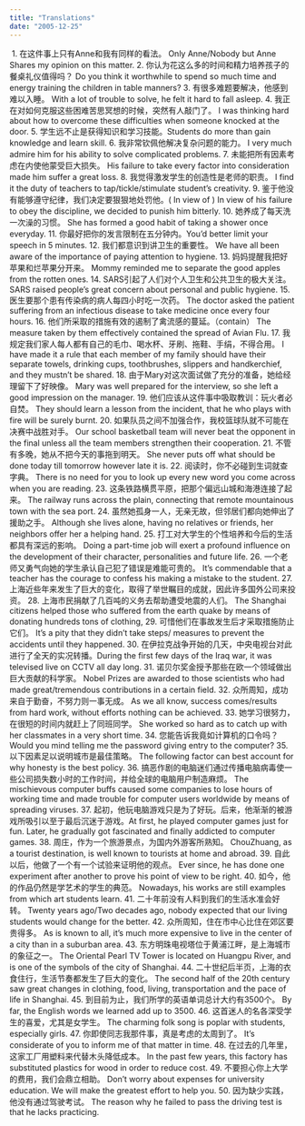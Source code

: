 ```yaml
---
title: "Translations"
date: "2005-12-25"
---
```


 1. 在这件事上只有Anne和我有同样的看法。 Only Anne/Nobody but Anne Shares my opinion on this matter. 2. 你认为花这么多的时间和精力培养孩子的餐桌礼仪值得吗？ Do you think it worthwhile to spend so much time and energy training the children in table manners? 3. 有很多难题要解决，他感到难以入睡。 With a lot of trouble to solve, he felt it hard to fall asleep. 4. 我正在对如何克服这些困难苦思冥想的时候，突然有人敲门了。 I was thinking hard about how to overcome these difficulties when someone knocked at the door. 5. 学生远不止是获得知识和学习技能。Students do more than gain knowledge and learn skill. 6. 我非常钦佩他解决复杂问题的能力。 I very much admire him for his ability to solve complicated problems. 7. 未能把所有因素考虑在内使他蒙受巨大损失。 His failure to take every factor into consideration made him suffer a great loss. 8. 我觉得激发学生的创造性是老师的职责。 I find it the duty of teachers to tap/tickle/stimulate student’s creativity. 9. 鉴于他没有能够遵守纪律，我们决定要狠狠地处罚他。( In view of ) In view of his failure to obey the discipline, we decided to punish him bitterly. 10. 她养成了每天洗一次澡的习惯。 She has formed a good habit of taking a shower once everyday. 11. 你最好把你的发言限制在五分钟内。You’d better limit your speech in 5 minutes. 12. 我们都意识到讲卫生的重要性。 We have all been aware of the importance of paying attention to hygiene. 13. 妈妈提醒我把好苹果和烂苹果分开来。 Mommy reminded me to separate the good apples from the rotten ones. 14. SARS引起了人们对个人卫生和公共卫生的极大关注。 SARS raised people’s great concern about personal and public hygiene. 15. 医生要那个患有传染病的病人每四小时吃一次药。 The doctor asked the patient suffering from an infectious disease to take medicine once every four hours. 16. 他们所采取的措施有效的遏制了禽流感的蔓延。（contain） The measure taken by them effectively contained the spread of Avian Flu. 17. 我规定我们家人每人都有自己的毛巾、喝水杯、牙刷、拖鞋、手绢，不得合用。 I have made it a rule that each member of my family should have their separate towels, drinking cups, toothbrushes, slippers and handkerchief, and they mustn’t be shared. 18. 由于Mary对这次面试做了充分的准备，她给经理留下了好映像。 Mary was well prepared for the interview, so she left a good impression on the manager. 19. 他们应该从这件事中吸取教训：玩火者必自焚。 They should learn a lesson from the incident, that he who plays with fire will be surely burnt. 20. 如果队员之间不加强合作，我校篮球队就不可能在决赛中战胜对手。 Our school basketball team will never beat the opponent in the final unless all the team members strengthen their cooperation. 21. 不管有多晚，她从不把今天的事拖到明天。 She never puts off what should be done today till tomorrow however late it is. 22. 阅读时，你不必碰到生词就查字典。 There is no need for you to look up every new word you come across when you are reading. 23. 这条铁路横贯平原，把那个偏远山城和海港连接了起来。 The railway runs across the plain, connecting that remote mountainous town with the sea port. 24. 虽然她孤身一人，无亲无故，但邻居们都向她伸出了援助之手。 Although she lives alone, having no relatives or friends, her neighbors offer her a helping hand. 25. 打工对大学生的个性培养和今后的生活都具有深远的影响。 Doing a part-time job will exert a profound influence on the development of their character, personalities and future life. 26. 一个老师又勇气向她的学生承认自己犯了错误是难能可贵的。 It’s commendable that a teacher has the courage to confess his making a mistake to the student. 27. 上海近些年来发生了巨大的变化，取得了举世瞩目的成就，因此许多国外公司来投资。 28. 上海市民捐献了几百吨的义务去帮助遭受地震的人们。 The Shanghai citizens helped those who suffered from the earth quake by means of donating hundreds tons of clothing, 29. 可惜他们在事故发生后才采取措施防止它们。 It’s a pity that they didn’t take steps/ measures to prevent the accidents until they happened. 30. 在伊拉克战争开始的几天，中央电视台对此进行了全天的实况转播。During the first few days of the Iraq war, it was televised live on CCTV all day long. 31. 诺贝尔奖金授予那些在欧一个领域做出巨大贡献的科学家。 Nobel Prizes are awarded to those scientists who had made great/tremendous contributions in a certain field. 32. 众所周知，成功来自于勤奋，不努力则一事无成。 As we all know, success comes/results from hard work, without efforts nothing can be achieved. 33. 她学习很努力，在很短的时间内就赶上了同班同学。 She worked so hard as to catch up with her classmates in a very short time. 34. 您能告诉我竟如计算机的口令吗？ Would you mind telling me the password giving entry to the computer? 35. 以下因素足以说明城市是最佳策略。 The following factor can best account for why honesty is the best policy. 36. 搞恶作剧的电脑迷们通过传播电脑病毒使一些公司损失数小时的工作时间，并给全球的电脑用户制造麻烦。 The mischievous computer buffs caused some companies to lose hours of working time and made trouble for computer users worldwide by means of spreading viruses. 37. 起初，他玩电脑游戏只是为了好玩。后来，他渐渐的被游戏所吸引以至于最后沉迷于游戏。At first, he played computer games just for fun. Later, he gradually got fascinated and finally addicted to computer games. 38. 周庄，作为一个旅游景点，为国内外游客所熟知。 ChouZhuang, as a tourist destination, is well known to tourists at home and abroad. 39. 自此以后，他做了一个有一个试验来证明他的观点。 Ever since, he has done one experiment after another to prove his point of view to be right. 40. 如今，他的作品仍然是学艺术的学生的典范。 Nowadays, his works are still examples from which art students learn. 41. 二十年前没有人料到我们的生活水准会好转。 Twenty years ago/Two decades ago, nobody expected that our living students would change for the better. 42. 众所周知，住在市中心比住在郊区要贵得多。 As is known to all, it’s much more expensive to live in the center of a city than in a suburban area. 43. 东方明珠电视塔位于黄浦江畔，是上海城市的象征之一。 The Oriental Pearl TV Tower is located on Huangpu River, and is one of the symbols of the city of Shanghai. 44. 二十世纪后半页，上海的衣食住行，生活节奏都发生了巨大的变化。 The second half of the 20th century saw great changes in clothing, food, living, transportation and the pace of life in Shanghai. 45. 到目前为止，我们所学的英语单词总计大约有3500个。 By far, the English words we learned add up to 3500. 46. 这首迷人的名各深受学生的喜爱，尤其是女学生。 The charming folk song is poplar with students, especially girls. 47. 你即使同志我那件事，真是考虑的太周到了。 It’s considerate of you to inform me of that matter in time. 48. 在过去的几年里，这家工厂用塑料来代替木头降低成本。 In the past few years, this factory has substituted plastics for wood in order to reduce cost. 49. 不要担心你上大学的费用，我们会鼎立相助。 Don’t worry about expenses for university education. We will make the greatest effort to help you. 50. 因为缺少实践，他没有通过驾驶考试。 The reason why he failed to pass the driving test is that he lacks practicing.
